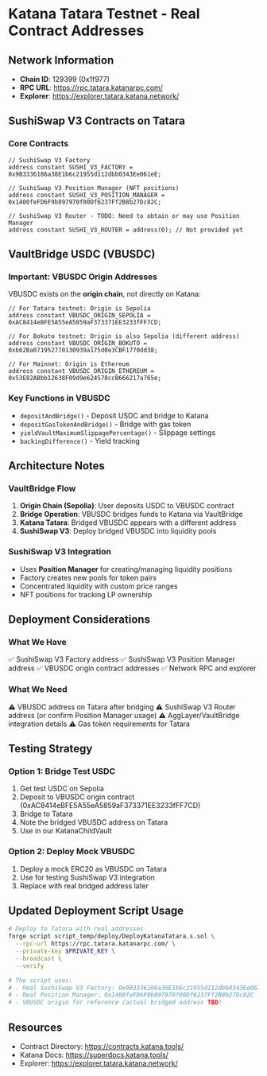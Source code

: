 # Katana Tatara Testnet - Real Contract Addresses

## Network Information
- **Chain ID**: 129399 (0x1f977)
- **RPC URL**: https://rpc.tatara.katanarpc.com/
- **Explorer**: https://explorer.tatara.katana.network/

## SushiSwap V3 Contracts on Tatara

### Core Contracts
```solidity
// SushiSwap V3 Factory
address constant SUSHI_V3_FACTORY = 0x9B3336186a38E1b6c21955d112dbb0343Ee061eE;

// SushiSwap V3 Position Manager (NFT positions)
address constant SUSHI_V3_POSITION_MANAGER = 0x1400feFD6F9b897970f00Df6237Ff2B8b27Dc82C;

// SushiSwap V3 Router - TODO: Need to obtain or may use Position Manager
address constant SUSHI_V3_ROUTER = address(0); // Not provided yet
```

## VaultBridge USDC (VBUSDC)

### Important: VBUSDC Origin Addresses
VBUSDC exists on the **origin chain**, not directly on Katana:

```solidity
// For Tatara testnet: Origin is Sepolia
address constant VBUSDC_ORIGIN_SEPOLIA = 0xAC8414eBFE5A55eA5859aF373371EE3233fFF7CD;

// For Bokuto testnet: Origin is also Sepolia (different address)
address constant VBUSDC_ORIGIN_BOKUTO = 0xb62Ba071952770130939a175d0e3CBF1770dd38;

// For Mainnet: Origin is Ethereum
address constant VBUSDC_ORIGIN_ETHEREUM = 0x53E82ABbb12638F09d9e624578ccB666217a765e;
```

### Key Functions in VBUSDC
- `depositAndBridge()` - Deposit USDC and bridge to Katana
- `depositGasTokenAndBridge()` - Bridge with gas token
- `yieldVaultMaximumSlippagePercentage()` - Slippage settings
- `backingDifference()` - Yield tracking

## Architecture Notes

### VaultBridge Flow
1. **Origin Chain (Sepolia)**: User deposits USDC to VBUSDC contract
2. **Bridge Operation**: VBUSDC bridges funds to Katana via VaultBridge
3. **Katana Tatara**: Bridged VBUSDC appears with a different address
4. **SushiSwap V3**: Deploy bridged VBUSDC into liquidity pools

### SushiSwap V3 Integration
- Uses **Position Manager** for creating/managing liquidity positions
- Factory creates new pools for token pairs
- Concentrated liquidity with custom price ranges
- NFT positions for tracking LP ownership

## Deployment Considerations

### What We Have
✅ SushiSwap V3 Factory address
✅ SushiSwap V3 Position Manager address
✅ VBUSDC origin contract addresses
✅ Network RPC and explorer

### What We Need
⚠️ VBUSDC address on Tatara after bridging
⚠️ SushiSwap V3 Router address (or confirm Position Manager usage)
⚠️ AggLayer/VaultBridge integration details
⚠️ Gas token requirements for Tatara

## Testing Strategy

### Option 1: Bridge Test USDC
1. Get test USDC on Sepolia
2. Deposit to VBUSDC origin contract (0xAC8414eBFE5A55eA5859aF373371EE3233fFF7CD)
3. Bridge to Tatara
4. Note the bridged VBUSDC address on Tatara
5. Use in our KatanaChildVault

### Option 2: Deploy Mock VBUSDC
1. Deploy a mock ERC20 as VBUSDC on Tatara
2. Use for testing SushiSwap V3 integration
3. Replace with real bridged address later

## Updated Deployment Script Usage

```bash
# Deploy to Tatara with real addresses
forge script script_temp/deploy/DeployKatanaTatara.s.sol \
  --rpc-url https://rpc.tatara.katanarpc.com/ \
  --private-key $PRIVATE_KEY \
  --broadcast \
  --verify

# The script uses:
# - Real SushiSwap V3 Factory: 0x9B3336186a38E1b6c21955d112dbb0343Ee061eE
# - Real Position Manager: 0x1400feFD6F9b897970f00Df6237Ff2B8b27Dc82C
# - VBUSDC origin for reference (actual bridged address TBD)
```

## Resources
- Contract Directory: https://contracts.katana.tools/
- Katana Docs: https://superdocs.katana.tools/
- Explorer: https://explorer.tatara.katana.network/